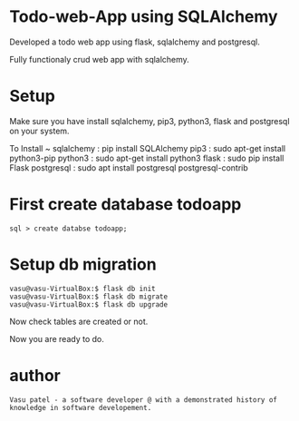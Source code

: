 # Todo-web-App using SQLAlchemy

Developed a todo web app using flask, sqlalchemy and postgresql.

Fully functionaly crud web app with sqlalchemy.

# Setup

Make sure you have install sqlalchemy, pip3, python3, flask and postgresql on your system.

To Install ~
sqlalchemy : pip install SQLAlchemy
pip3 : sudo apt-get install python3-pip
python3 : sudo apt-get install python3
flask : sudo pip install Flask
postgresql : sudo apt install postgresql postgresql-contrib

# First create database todoapp
    sql > create databse todoapp;

# Setup db migration

    vasu@vasu-VirtualBox:$ flask db init
    vasu@vasu-VirtualBox:$ flask db migrate
    vasu@vasu-VirtualBox:$ flask db upgrade

Now check tables are created or not.

Now you are ready to do. 

# author 
    Vasu patel - a software developer @ with a demonstrated history of knowledge in software developement.
